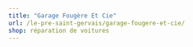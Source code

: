 ```yaml
---
title: "Garage Fougère Et Cie"
url: /le-pre-saint-gervais/garage-fougere-et-cie/
shop: réparation de voitures
---
```

